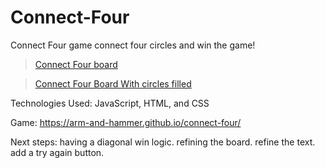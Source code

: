 # Connect-Four
Connect Four game
connect four circles and win the game!

<blockquote class="imgur-embed-pub" lang="en" data-id="a/qyKhtgS" data-context="false" ><a href="//imgur.com/a/qyKhtgS">Connect Four board</a></blockquote><script async src="//s.imgur.com/min/embed.js" charset="utf-8"></script>
<blockquote class="imgur-embed-pub" lang="en" data-id="a/f7kkYtc"  ><a href="//imgur.com/a/f7kkYtc">Connect Four Board With circles filled</a></blockquote><script async src="//s.imgur.com/min/embed.js" charset="utf-8"></script>


Technologies Used: JavaScript, HTML, and CSS

Game: https://arm-and-hammer.github.io/connect-four/


Next steps:
having a diagonal win logic.
refining the board.
refine the text.
add a try again button.
